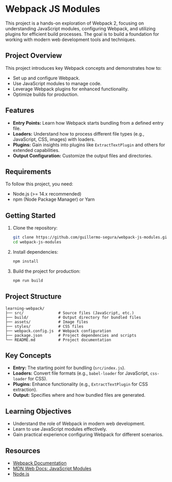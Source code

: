 # Webpack JS Modules

This project is a hands-on exploration of Webpack 2, focusing on understanding JavaScript modules, configuring Webpack, and utilizing plugins for efficient build processes. The goal is to build a foundation for working with modern web development tools and techniques.

## Project Overview

This project introduces key Webpack concepts and demonstrates how to:

- Set up and configure Webpack.
- Use JavaScript modules to manage code.
- Leverage Webpack plugins for enhanced functionality.
- Optimize builds for production.

## Features

- **Entry Points:** Learn how Webpack starts bundling from a defined entry file.
- **Loaders:** Understand how to process different file types (e.g., JavaScript, CSS, images) with loaders.
- **Plugins:** Gain insights into plugins like `ExtractTextPlugin` and others for extended capabilities.
- **Output Configuration:** Customize the output files and directories.

## Requirements

To follow this project, you need:

- Node.js (>= 14.x recommended)
- npm (Node Package Manager) or Yarn

## Getting Started

1. Clone the repository:
   ```bash
   git clone https://github.com/guillermo-segura/webpack-js-modules.git
   cd webpack-js-modules
   ```

2. Install dependencies:
   ```bash
   npm install
   ```

3. Build the project for production:
   ```bash
   npm run build
   ```

## Project Structure

```plaintext
learning-webpack/
├── src/               # Source files (JavaScript, etc.)
├── build/             # Output directory for bundled files
├── assets/            # Image files
├── styles/            # CSS files
├── webpack.config.js  # Webpack configuration
├── package.json       # Project dependencies and scripts
└── README.md          # Project documentation
```

## Key Concepts

- **Entry:** The starting point for bundling (`src/index.js`).
- **Loaders:** Convert file formats (e.g., `babel-loader` for JavaScript, `css-loader` for CSS).
- **Plugins:** Enhance functionality (e.g., `ExtractTextPlugin` for CSS extraction).
- **Output:** Specifies where and how bundled files are generated.

## Learning Objectives

- Understand the role of Webpack in modern web development.
- Learn to use JavaScript modules effectively.
- Gain practical experience configuring Webpack for different scenarios.

## Resources

- [Webpack Documentation](https://webpack.js.org/)
- [MDN Web Docs: JavaScript Modules](https://developer.mozilla.org/en-US/docs/Web/JavaScript/Guide/Modules)
- [Node.js](https://nodejs.org/)

